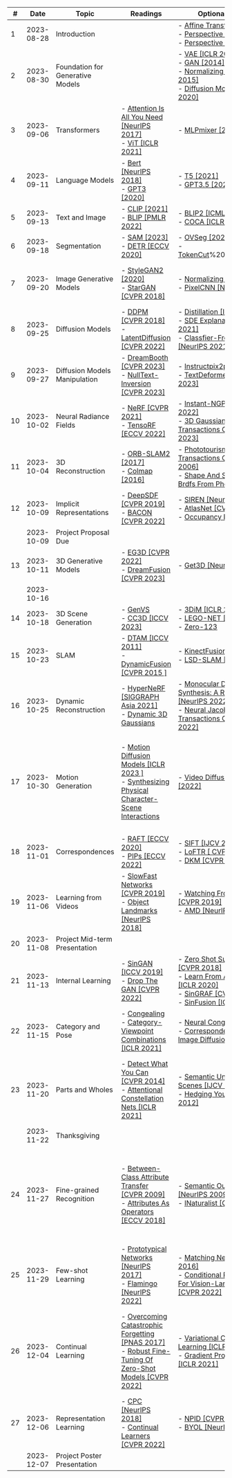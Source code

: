 
|#|Date|Topic|Readings|Optional Readings|Presentation|
|---|---|---|---|---|---|
|1|2023-08-28|Introduction||- [Affine Transformations](https://www.youtube.com/watch?v=F5WA26W4JaM)<br>- [Perspective Projections Pt.1](https://www.youtube.com/watch?v=F5WA26W4JaM)<br>- [Perspective Projections Pt.2](https://www.youtube.com/watch?v=g7Pb8mrwcJ0)||
|2|2023-08-30|Foundation for Generative Models||- [VAE [ICLR 2014]](https://arxiv.org/abs/1312.6114)<br>- [GAN [2014]](https://arxiv.org/abs/1406.2661)<br>- [Normalizing Flows [ICML 2015]](http://proceedings.mlr.press/v37/rezende15.pdf)<br>- [Diffusion Models [NeurIPS 2020]](https://arxiv.org/abs/2006.11239)|- [Introduction To Computer Graphics And Generative Models](https://drive.google.com/file/d/1HgPgbqEodeC0ICkfByC-TjyWYCG3ljB0/view?usp=drive_link)|
|3|2023-09-06|Transformers|- [Attention Is All You Need [NeurIPS 2017]](https://arxiv.org/abs/1706.03762)<br>- [ViT [ICLR 2021]](https://arxiv.org/abs/2010.11929)|- [MLPmixer [2021]](https://arxiv.org/abs/2105.01601))|- [Attention Is All You Need](https://drive.google.com/file/d/18fuATG5WCOQ_vCxQBxNuz8BctmaXG0ue/view?usp=drive_link)<br>- [ViT](https://docs.google.com/presentation/d/1Jk8W03v0XD46U1BQZBlz73HgNPbXL6NP/edit?usp=drive_link&ouid=104824366121127000921&rtpof=true&sd=true)|
|4|2023-09-11|Language Models|- [Bert [NeurIPS 2018]](https://arxiv.org/abs/1810.04805)<br>- [GPT3 [2020]](https://arxiv.org/abs/2005.14165)|- [T5 [2021]](https://arxiv.org/abs/1910.10683)<br>- [GPT3.5 [2022]](https://arxiv.org/abs/2203.02155)|- [Bert](https://umeecs542fa23.github.io/schedule.html)<br>- [GPT3](https://umeecs542fa23.github.io/schedule.html)|
|5|2023-09-13|Text and Image|- [CLIP [2021]](https://arxiv.org/abs/2103.00020)<br>- [BLIP [PMLR 2022]](https://arxiv.org/abs/2201.12086)|- [BLIP2 [ICML 2023]](https://arxiv.org/abs/2301.12597)<br>- [COCA [ICLR 2023]](https://arxiv.org/abs/2205.01917)|- [CLIP](https://drive.google.com/file/d/18qYDqVkn29zsrGeiwagMokYOCpI4u8Ke/view?usp=drive_link)<br>- [BLIP](https://drive.google.com/file/d/1xo11vQapmSWUpFwug1avbA8vhJZZLj41/view?usp=drive_link)|
|6|2023-09-18|Segmentation|- [SAM [2023]](https://arxiv.org/abs/2304.02643)<br>- [DETR [ECCV 2020]](https://arxiv.org/abs/2005.12872)|- [OVSeg [2023]](https://arxiv.org/abs/2210.04150)<br>- [TokenCut](https://umeecs542fa23.github.io/DINO)%20[ICLR%202023)|- [SAM](https://drive.google.com/file/d/1wFQ0uY5tq3KLyiesomWBuPPzihCP7uRl/view?usp=drive_link)<br>- [DETR](https://drive.google.com/file/d/1KBB4O5w5g-tvHKNJuXrUcOmfVGQlCbeg/view?usp=drive_link)|
|7|2023-09-20|Image Generative Models|- [StyleGAN2 [2020]](https://arxiv.org/abs/1912.04958)<br>- [StarGAN [CVPR 2018]](https://arxiv.org/abs/1711.09020)|- [Normalizing Flow [2019]](https://arxiv.org/abs/1908.09257)<br>- [PixelCNN [NeurIPS 2016]](https://arxiv.org/abs/1606.05328)|- [GANs Applications Lecture](https://docs.google.com/presentation/d/16JJPd00j3K8SxbTd91dE6kc4XgmVN7ew/edit?usp=drive_link&ouid=104824366121127000921&rtpof=true&sd=true)<br>- [StyleGAN2](https://docs.google.com/presentation/d/15aZRZNDsO9XnAfgwKfx-5-eLND5wtKtW/edit?usp=drive_link&ouid=104824366121127000921&rtpof=true&sd=true)<br>- [StarGAN](https://drive.google.com/file/d/1poNv631lc4yjibB4jJDvWKjrAwwYHsCq/view?usp=drive_link)|
|8|2023-09-25|Diffusion Models|- [DDPM [CVPR 2018]](https://arxiv.org/abs/2006.11239)<br>- [LatentDiffusion [CVPR 2022]](https://arxiv.org/abs/2112.10752)|- [Distillation [ICLR 2022]](https://arxiv.org/abs/2202.00512)<br>- [SDE Explanation [ICLR 2021]](https://openreview.net/forum?id=PxTIG12RRHS)<br>- [Classfier-Free Guidance [NeurIPS 2021 Workshop]](https://arxiv.org/abs/2207.12598)|- [DDPM](https://docs.google.com/presentation/d/1v9WIIjFYrzR8dJG3Ag4cInG2HOWHQfYC/edit?usp=drive_link&ouid=104824366121127000921&rtpof=true&sd=true)<br>- [LatentDiffusion](https://docs.google.com/presentation/d/1lPVoEGu3kDjubSmKms2MUlwh4Sg1jlTs/edit?usp=drive_link&ouid=104824366121127000921&rtpof=true&sd=true)|
|9|2023-09-27|Diffusion Models Manipulation|- [DreamBooth [CVPR 2023]](https://arxiv.org/abs/2208.12242)<br>- [NullText-Inversion [CVPR 2023]](https://arxiv.org/abs/2211.09794)|- [Instructpix2pix [CVPR 2023]](https://arxiv.org/abs/2211.09800)<br>- [TextDeformer [SIGGRAPH 2023]](https://arxiv.org/abs/2304.13348)|- [DreamBooth](https://docs.google.com/presentation/d/1ha6txe1DOg1CsOR10QMlQj6qVQDD4foF/edit?usp=drive_link&ouid=104824366121127000921&rtpof=true&sd=true)<br>- [NullText-Inversion](https://docs.google.com/presentation/d/1Pd-d925RLP_4-x5emQnG1S0zjnTfo22p/edit?usp=drive_link&ouid=104824366121127000921&rtpof=true&sd=true)|
|10|2023-10-02|Neural Radiance Fields|- [NeRF [CVPR 2021]](https://arxiv.org/abs/2003.08934)<br>- [TensoRF [ECCV 2022]](https://arxiv.org/abs/2203.09517)|- [Instant-NGP [SIGGRAPH 2022]](https://arxiv.org/abs/2201.05989)<br>- [3D Gaussian [ACM Transactions On Graphics 2023]](https://arxiv.org/abs/2308.04079)|- [NeRF](https://docs.google.com/presentation/d/1rkGw2TAd4mgVHpSMt1BeuxSXoKGV43Ar/edit?usp=drive_link&ouid=104824366121127000921&rtpof=true&sd=true)<br>- [TensoRF](https://umeecs542fa23.github.io/schedule.html)|
|11|2023-10-04|3D Reconstruction|- [ORB-SLAM2 [2017]](https://arxiv.org/pdf/1610.06475.pdf)<br>- [Colmap [2016]](https://demuc.de/papers/schoenberger2016sfm.pdf)|- [Phototourism [ACM Transactions On Graphics 2006]](http://phototour.cs.washington.edu/Photo_Tourism.pdf)<br>- [Shape And Spatially-Varying Brdfs From Photometric Stereo](https://grail.cs.washington.edu/wp-content/uploads/2015/08/goldman-2005-sas.pdf)|- [Optical Flow Applications Lecture](https://docs.google.com/presentation/d/12GwZeMuh1UKomGfr3Q_qGNHPaP_jU0iv/edit?usp=drive_link&ouid=104824366121127000921&rtpof=true&sd=true)<br>- [ORB-SLAM2](https://drive.google.com/file/d/1EQDU53JpGi8zwK9TfD8NMlgyyuZgU3X4/view?usp=drive_link)<br>- [Colmap](https://drive.google.com/file/d/1JXCT2dgbmA7xbeOwO36QP2wvFD0wAoWg/view?usp=drive_link)|
|12|2023-10-09|Implicit Representations|- [DeepSDF [CVPR 2019]](https://arxiv.org/abs/1901.05103)<br>- [BACON [CVPR 2022]](https://arxiv.org/abs/2112.04645)|- [SIREN [NeurIPS 2020]](https://arxiv.org/abs/2006.09661)<br>- [AtlasNet [CVPR 2018]](https://arxiv.org/abs/1802.05384)<br>- [Occupancy Networks](https://arxiv.org/abs/1812.03828)|- [DeepSDF](https://drive.google.com/file/d/1MXgBfG1ZQGMozAPzQznQBlcDiw974Lm2/view?usp=drive_link)<br>- [BACON](https://docs.google.com/presentation/d/1xuUqM_BV46HG6mK8wlJP1XQ5bXzjAHmb/edit?usp=drive_link&ouid=104824366121127000921&rtpof=true&sd=true)|
||2023-10-09|Project Proposal Due||||
|13|2023-10-11|3D Generative Models|- [EG3D [CVPR 2022]](https://arxiv.org/abs/2112.07945)<br>- [DreamFusion [CVPR 2023]](https://arxiv.org/abs/2209.14988)|- [Get3D [NeurIPS 2022]](https://arxiv.org/abs/2209.11163)|- [EG3D](https://drive.google.com/file/d/1t3wx2HqyUeUAGKHhkqvF0wsGz65Kxz7P/view?usp=drive_link)<br>- [DreamFusion](https://drive.google.com/file/d/1ag2ZZMoW4rInXQ1ppG4LG0oGt6aTglsI/view?usp=drive_link)|
||2023-10-16|||||
|14|2023-10-18|3D Scene Generation|- [GenVS](https://arxiv.org/abs/2304.02602)<br>- [CC3D [ICCV 2023]](https://arxiv.org/abs/2303.12074)|- [3DiM [ICLR 2023]](https://arxiv.org/abs/2210.04628)<br>- [LEGO-NET [CVPR 2023]](https://arxiv.org/abs/2301.09629)<br>- [Zero-123](https://arxiv.org/abs/2303.11328)|- [GenVS](https://drive.google.com/file/d/1hEH3ecggOKYXczHPIhn7oaw3yTFvvI4I/view?usp=drive_link)<br>- [CC3D](https://docs.google.com/presentation/d/1z1kasczi3I6yll6hYx_gk5-yagHSB7YQ/edit?usp=drive_link&ouid=104824366121127000921&rtpof=true&sd=true)|
|15|2023-10-23|SLAM|- [DTAM [ICCV 2011]](https://www.doc.ic.ac.uk/~ajd/Publications/newcombe_etal_iccv2011.pdf)<br>- [DynamicFusion [CVPR 2015 ]](https://www.cv-foundation.org/openaccess/content_cvpr_2015/app/1A_038_ext.pdf)|- [KinectFusion](https://www.microsoft.com/en-us/research/wp-content/uploads/2016/02/ismar2011.pdf)<br>- [LSD-SLAM [EECV 2014]](https://jakobengel.github.io/pdf/engel14eccv.pdf)|- [SLAM Lecture](https://docs.google.com/presentation/d/1x6mvEGptsbWmUEGlEGoVZ8cvgbXaHuA5/edit?usp=drive_link&ouid=104824366121127000921&rtpof=true&sd=true)<br>- [DTAM](https://umeecs542fa23.github.io/schedule.html)<br>- [DynamicFusion](https://umeecs542fa23.github.io/schedule.html)|
|16|2023-10-25|Dynamic Reconstruction|- [HyperNeRF [SIGGRAPH Asia 2021]](https://arxiv.org/abs/2106.13228)<br>- [Dynamic 3D Gaussians](https://arxiv.org/abs/2308.09713)|- [Monocular Dynamic View Synthesis: A Reality Check [NeurIPS 2022]](https://arxiv.org/abs/2210.13445)<br>- [Neural Jacobian Fields [ACM Transactions On Graphics 2022]](https://arxiv.org/abs/2205.02904)|- [HyperNeRF](https://docs.google.com/presentation/d/1esFAHwLYu5qwKZcxNmPojx2mTcZtuv47/edit?usp=drive_link&ouid=104824366121127000921&rtpof=true&sd=true)<br>- [Dynamic 3D Gaussians](https://drive.google.com/file/d/1FlxMOrk-zZskVnTvsiIXin2thfWRrdhH/view?usp=drive_link)|
|17|2023-10-30|Motion Generation|- [Motion Diffusion Models [ICLR 2023 ]](https://arxiv.org/abs/2209.14916)<br>- [Synthesizing Physical Character-Scene Interactions](https://arxiv.org/abs/2302.00883)|- [Video Diffusion Models [2022]](https://arxiv.org/abs/2204.03458)|- [Motion Modeling Lecture](https://docs.google.com/presentation/d/1-aZgi_xKxAceyC_hQWpr_D1CL46UO_QQ/edit?usp=drive_link&ouid=104824366121127000921&rtpof=true&sd=true)<br>- [Motion Diffusion Models](https://umeecs542fa23.github.io/schedule.html)<br>- [Synthesizing Physical Character-Scene Interactions](https://drive.google.com/file/d/1OjFOwynu4Kv1BE8DnfMqzgmFw4lAauJD/view?usp=drive_link)|
|||||||
|18|2023-11-01|Correspondences|- [RAFT [ECCV 2020]](https://arxiv.org/abs/2003.12039)<br>- [PIPs [ECCV 2022]](https://arxiv.org/abs/2204.04153)|- [SIFT [IJCV 2004]](https://www.cs.ubc.ca/~lowe/papers/ijcv04.pdf)<br>- [LoFTR [ CVPR 2021]](https://arxiv.org/abs/2104.00680)<br>- [DKM [CVPR 2023]](https://arxiv.org/abs/2202.00667)|- [RAFT](https://drive.google.com/file/d/1FmRaqmHn1-4WCaj8OtLDNf1JueL_clI3/view?usp=sharing)<br>- [PIPs](https://drive.google.com/file/d/1BG8r_pajnPVXg8D01R6UGE-AvxKfxTkp/view?usp=drive_link)|
|19|2023-11-06|Learning from Videos|- [SlowFast Networks [CVPR 2019]](https://arxiv.org/abs/1812.03982)<br>- [Object Landmarks [NeurIPS 2018]](https://arxiv.org/abs/1806.07823)|- [Watching Frozen People [CVPR 2019]](https://arxiv.org/abs/1904.11111)<br>- [AMD [NeurIPS 2021]](https://arxiv.org/abs/2111.06394)|- [SlowFast Networks](https://docs.google.com/presentation/d/1ZsIRTqzZu0L16ZOjf8u7cLzMvd1LiiWD/edit?usp=drive_link&ouid=104824366121127000921&rtpof=true&sd=true)<br>- [Object Landmarks](https://docs.google.com/presentation/d/1IYzXHplWJT255YZfcCKmLwKugWk2pfaB/edit?usp=drive_link&ouid=104824366121127000921&rtpof=true&sd=true)|
|20|2023-11-08|Project Mid-term Presentation||||
|21|2023-11-13|Internal Learning|- [SinGAN [ICCV 2019]](https://arxiv.org/abs/1905.01164)<br>- [Drop The GAN [CVPR 2022]](https://arxiv.org/abs/2103.15545)|- [Zero Shot Super-Resolution [CVPR 2018]](https://arxiv.org/abs/1712.06087)<br>- [Learn From A Single Image [ICLR 2020]](https://arxiv.org/abs/1904.13132)<br>- [SinGRAF [CVPR 2023]](https://arxiv.org/abs/2211.17260)<br>- [SinFusion [ICML 2023]](https://yaniv.nikankin.com/sinfusion/))|- [SinGAN](https://docs.google.com/presentation/d/1mWy8mgBBODUUfAO1ZDdT09ZMoixl-X-T/edit?usp=drive_link&ouid=104824366121127000921&rtpof=true&sd=true)<br>- [Drop The GAN](https://drive.google.com/file/d/1A8qz_nc6AguDmvcBQXg_MJ4W0RfZUdKZ/view?usp=drive_link)|
|22|2023-11-15|Category and Pose|- [Congealing](https://people.cs.umass.edu/~elm/papers/PAMI_congeal.pdf)<br>- [Category-Viewpoint Combinations [ICLR 2021]](https://arxiv.org/abs/2007.08032)|- [Neural Congealing](https://arxiv.org/abs/2302.03956)<br>- [Correspondence From Image Diffusion [2023]](https://arxiv.org/abs/2306.03881)|- [Congealing](https://drive.google.com/file/d/1ot9mAtuxlxtpEldgX4MhqJCE0QGBDDSG/view?usp=drive_link)<br>- [Category-Viewpoint Combinations](https://docs.google.com/presentation/d/1D9QuXfKS1NyxHVh9c8loaW7LrMtzCu0o/edit?usp=drive_link&ouid=104824366121127000921&rtpof=true&sd=true)|
|23|2023-11-20|Parts and Wholes|- [Detect What You Can [CVPR 2014]](https://arxiv.org/abs/1406.2031)<br>- [Attentional Constellation Nets [ICLR 2021]](https://openreview.net/pdf?id=vujTf_I8Kmc)|- [Semantic Understanding Of Scenes [IJCV 2018]](https://arxiv.org/abs/1608.05442)<br>- [Hedging Your Bets [CVPR 2012]](https://ieeexplore.ieee.org/document/6248086)|- [Parts And Wholes Lecture](https://drive.google.com/file/d/1RJGs3fUNAIVr6umCDS09cDDtN-9uwP3W/view?usp=drive_link)<br>- [Detect What You Can](https://drive.google.com/file/d/1Q-Mhd6AQMu9fx40Nk74HvjIbxtqftFOZ/view?usp=drive_link)<br>- [Attentional Constellation Nets](https://drive.google.com/file/d/1qYLgbp-LueWpIq5m0PkelFNg8wJBdMOL/view?usp=drive_link)|
||2023-11-22|Thanksgiving||||
|24|2023-11-27|Fine-grained Recognition|- [Between-Class Attribute Transfer [CVPR 2009]](https://ieeexplore.ieee.org/document/5206594)<br>- [Attributes As Operators [ECCV 2018]](https://arxiv.org/abs/1803.09851)|- [Semantic Output Codes [NeurIPS 2009]](https://www.cs.toronto.edu/~hinton/absps/palatucci.pdf)<br>- [INaturalist [CVPR 2018]](http://openaccess.thecvf.com/content_cvpr_2018/papers/Van_Horn_The_INaturalist_Species_CVPR_2018_paper.pdf)|- [Fine Grained Recognition Lecture](https://drive.google.com/file/d/15nIBZzddu1D4ASBhfJSgXepoyOypDjOu/view?usp=drive_link)<br>- [Zero-Shot Learning Lecture](https://drive.google.com/file/d/1RJGs3fUNAIVr6umCDS09cDDtN-9uwP3W/view?usp=drive_link)<br>- [Between-Class Attribute Transfer](https://umeecs542fa23.github.io/schedule.html)<br>- [Attributes As Operators](https://drive.google.com/file/d/1segHW1QhFVyGOdduDXNssI722IqakED3/view?usp=drive_link)|
|25|2023-11-29|Few-shot Learning|- [Prototypical Networks [NeurIPS 2017]](https://arxiv.org/abs/1703.05175)<br>- [Flamingo [NeurIPS 2022]](https://arxiv.org/abs/2204.14198)|- [Matching Net [NeurIPS 2016]](https://arxiv.org/abs/1606.04080)<br>- [Conditional Prompt Learning For Vision-Language Models [CVPR 2022]](https://arxiv.org/abs/2203.05557)|- [Prototypical Networks](https://drive.google.com/file/d/1FtweczqVW5Nd3LBsruPR_5t4Qh5cCKOA/view?usp=drive_link)<br>- [Flamingo](https://drive.google.com/file/d/1oSlj1JYkWOvdKEV4Is4hWWSAyDvb0ydb/view?usp=drive_link)|
|26|2023-12-04|Continual Learning|- [Overcoming Catastrophic Forgetting [PNAS 2017]](https://arxiv.org/abs/1612.00796)<br>- [Robust Fine-Tuning Of Zero-Shot Models [CVPR 2022]](https://arxiv.org/abs/2109.01903)|- [Variational Continual Learning [ICLR 2018]](https://arxiv.org/abs/1710.10628)<br>- [Gradient Projection Memory [ICLR 2021]](https://arxiv.org/abs/2103.09762)|- [Continual Learning Lecture](https://drive.google.com/file/d/1RsT7OcohseGcPb5IuFufjZC4fkt3YkZQ/view?usp=drive_link)<br>- [Overcoming Catastrophic Forgetting](https://drive.google.com/file/d/1BiMbMD3GSidBLdQxo7d-8zY39CBL-HYE/view?usp=drive_link)<br>- [Robust Fine-Tuning Of Zero-Shot Models](https://docs.google.com/presentation/d/1EP0KOHPVARDswcYQ_ReIhzNU08ho6jOW/edit?usp=drive_link&ouid=104824366121127000921&rtpof=true&sd=true)|
|27|2023-12-06|Representation Learning|- [CPC [NeurIPS 2018]](https://arxiv.org/abs/1807.03748)<br>- [Continual Learners [CVPR 2022]](https://arxiv.org/abs/2112.04215)|- [NPID [CVPR 2018]](https://arxiv.org/abs/1805.01978)<br>- [BYOL [NeurIPS 2020]](https://arxiv.org/abs/2006.07733)|- [CPC](https://docs.google.com/presentation/d/1DUoyuIa6rNoeWhWuXejBgINqH3z2Wq_Q/edit?usp=drive_link&ouid=104824366121127000921&rtpof=true&sd=true)<br>- [Continual Learners](https://drive.google.com/file/d/1KpoX5-zLj8Zt5Ps59d0cCN5unZi3PFcI/view?usp=drive_link)|
||2023-12-07|Project Poster Presentation||||
